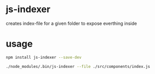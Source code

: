 # js-indexer
creates index-file for a given folder to expose everthing inside

# usage

```bash
npm install js-indexer --save-dev

./node_modules/.bin/js-indexer --file ./src/components/index.js
``` 
